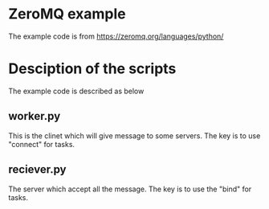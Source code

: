 ZeroMQ example
===
The example code is from https://zeromq.org/languages/python/

# Desciption of the scripts
The example code is described as below
## worker.py
This is the clinet which will give message to some servers. The key is to use "connect" for tasks.
## reciever.py
The server which accept all the message. The key is to use the "bind" for tasks.